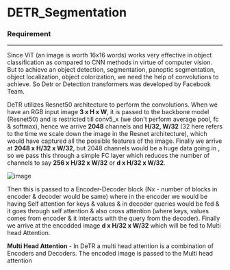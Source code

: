 # DETR_Segmentation

### Requirement



------------------------------


Since ViT (an image is worth 16x16 words) works very effective in object classification as compared to CNN methods in virtue of computer vision. But to achieve an object detection, segmentation, panoptic segmentation, object localization, object colorization, we need the help of convolutions to achieve. So Detr or Detection transformers was developed by Facebook Team.

DeTR utilizes Resnet50 architecture to perform the convolutions. When we have an RGB input image **3 x H x W**, it is passed to the backbone model (Resnet50) and is restricted till conv5_x (we don't perform average pool, fc & softmax), hence we arrive **2048** channels and **H/32, W/32** (32 here refers to the time we scale down the image in the Resnet architecture), which would have captured all the possible features of the image. Finally we arrive at **2048 x H/32 x W/32**, but 2048 channels would be a huge data going in , so we pass this through a simple FC layer which reduces the number of channels to say **256 x H/32 x W/32** or **d x H/32 x W/32**. 


![image](https://user-images.githubusercontent.com/47082769/131225487-0f2cc3c8-1c8c-4fc5-ae0e-c613181b31fc.png)


Then this is passed to a Encoder-Decoder block (Nx - number of blocks in encoder & decoder would be same) where in the encoder we would be having Self attention for keys & values & in decoder queries would be fed & it goes through self attention & also cross attention  (where keys, values  comes from encoder & it interacts with the query from the decoder). Finally we arrive at the encodded image **d x H/32 x W/32** which will be fed to Multi head Attention.

**Multi Head Attention** - In DeTR a multi head attention is a combination of Encoders and Decoders. The encoded image is passed to the Multi head attention







